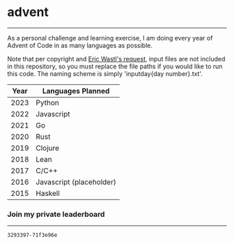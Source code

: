 # advent #

---

As a personal challenge and learning exercise, I am doing every year of Advent of Code in as many languages as possible. 

Note that per copyright and [Eric Wastl's request](https://www.reddit.com/r/adventofcode/wiki/faqs/copyright/inputs/), input files are not included in this repository, so you must replace the file paths if you would like to run this code. The naming scheme is simply 'inputday{day number}.txt'.

| Year | Languages Planned |
|------|-------------------|
| 2023 | Python |
| 2022 | Javascript|
| 2021 | Go |
| 2020 | Rust |
| 2019 | Clojure |
| 2018 | Lean |
| 2017 | C/C++ |
| 2016 | Javascript (placeholder) |
| 2015 | Haskell |

### Join my private leaderboard 

---

```
3293397-71f3e96e
```
